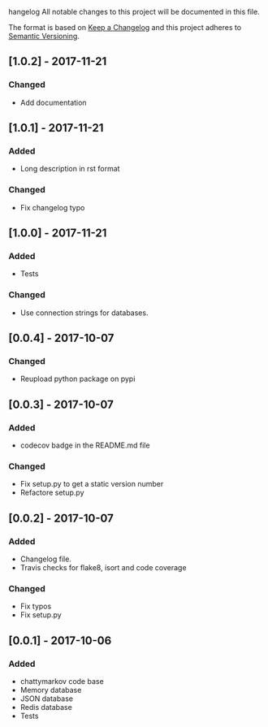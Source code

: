 hangelog
All notable changes to this project will be documented in this file.

The format is based on [Keep a Changelog](http://keepachangelog.com/en/1.0.0/)
and this project adheres to [Semantic Versioning](http://semver.org/spec/v2.0.0.html).

## [1.0.2] - 2017-11-21
### Changed
- Add documentation

## [1.0.1] - 2017-11-21
### Added
- Long description in rst format
### Changed
- Fix changelog typo

## [1.0.0] - 2017-11-21
### Added
- Tests
### Changed
- Use connection strings for databases.

## [0.0.4] - 2017-10-07
### Changed
- Reupload python package on pypi

## [0.0.3] - 2017-10-07
### Added
- codecov badge in the README.md file
### Changed
- Fix setup.py to get a static version number
- Refactore setup.py

## [0.0.2] - 2017-10-07
### Added
- Changelog file.
- Travis checks for flake8, isort and code coverage

### Changed
- Fix typos
- Fix setup.py

## [0.0.1] - 2017-10-06
### Added
- chattymarkov code base
- Memory database
- JSON database
- Redis database 
- Tests
